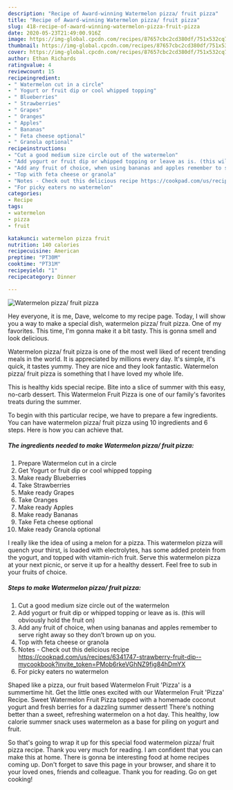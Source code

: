 ```yaml
---
description: "Recipe of Award-winning Watermelon pizza/ fruit pizza"
title: "Recipe of Award-winning Watermelon pizza/ fruit pizza"
slug: 418-recipe-of-award-winning-watermelon-pizza-fruit-pizza
date: 2020-05-23T21:49:00.916Z
image: https://img-global.cpcdn.com/recipes/87657cbc2cd380df/751x532cq70/watermelon-pizza-fruit-pizza-recipe-main-photo.jpg
thumbnail: https://img-global.cpcdn.com/recipes/87657cbc2cd380df/751x532cq70/watermelon-pizza-fruit-pizza-recipe-main-photo.jpg
cover: https://img-global.cpcdn.com/recipes/87657cbc2cd380df/751x532cq70/watermelon-pizza-fruit-pizza-recipe-main-photo.jpg
author: Ethan Richards
ratingvalue: 4
reviewcount: 15
recipeingredient:
- " Watermelon cut in a circle"
- " Yogurt or fruit dip or cool whipped topping"
- " Blueberries"
- " Strawberries"
- " Grapes"
- " Oranges"
- " Apples"
- " Bananas"
- " Feta cheese optional"
- " Granola optional"
recipeinstructions:
- "Cut a good medium size circle out of the watermelon"
- "Add yogurt or fruit dip or whipped topping or leave as is. (this will obviously hold the fruit on)"
- "Add any fruit of choice, when using bananas and apples remember to serve right away so they don’t brown up on you."
- "Top with feta cheese or granola"
- "Notes - Check out this delicious recipe https://cookpad.com/us/recipes/6341747-strawberry-fruit-dip--mycookbook?invite_token=PMob6rkeVGhNZ9fig84hDmYX"
- "For picky eaters no watermelon"
categories:
- Recipe
tags:
- watermelon
- pizza
- fruit

katakunci: watermelon pizza fruit 
nutrition: 140 calories
recipecuisine: American
preptime: "PT30M"
cooktime: "PT31M"
recipeyield: "1"
recipecategory: Dinner

---
```



![Watermelon pizza/ fruit pizza](https://img-global.cpcdn.com/recipes/87657cbc2cd380df/751x532cq70/watermelon-pizza-fruit-pizza-recipe-main-photo.jpg)

Hey everyone, it is me, Dave, welcome to my recipe page. Today, I will show you a way to make a special dish, watermelon pizza/ fruit pizza. One of my favorites. This time, I'm gonna make it a bit tasty. This is gonna smell and look delicious.

Watermelon pizza/ fruit pizza is one of the most well liked of recent trending meals in the world. It is appreciated by millions every day. It's simple, it's quick, it tastes yummy. They are nice and they look fantastic. Watermelon pizza/ fruit pizza is something that I have loved my whole life.

This is healthy kids special recipe. Bite into a slice of summer with this easy, no-carb dessert. This Watermelon Fruit Pizza is one of our family&#39;s favorites treats during the summer.


To begin with this particular recipe, we have to prepare a few ingredients. You can have watermelon pizza/ fruit pizza using 10 ingredients and 6 steps. Here is how you can achieve that.

<!--inarticleads1-->

##### The ingredients needed to make Watermelon pizza/ fruit pizza:

1. Prepare  Watermelon cut in a circle
1. Get  Yogurt or fruit dip or cool whipped topping
1. Make ready  Blueberries
1. Take  Strawberries
1. Make ready  Grapes
1. Take  Oranges
1. Make ready  Apples
1. Make ready  Bananas
1. Take  Feta cheese optional
1. Make ready  Granola optional


I really like the idea of using a melon for a pizza. This watermelon pizza will quench your thirst, is loaded with electrolytes, has some added protein from the yogurt, and topped with vitamin-rich fruit. Serve this watermelon pizza at your next picnic, or serve it up for a healthy dessert. Feel free to sub in your fruits of choice. 

<!--inarticleads2-->

##### Steps to make Watermelon pizza/ fruit pizza:

1. Cut a good medium size circle out of the watermelon
1. Add yogurt or fruit dip or whipped topping or leave as is. (this will obviously hold the fruit on)
1. Add any fruit of choice, when using bananas and apples remember to serve right away so they don’t brown up on you.
1. Top with feta cheese or granola
1. Notes - Check out this delicious recipe https://cookpad.com/us/recipes/6341747-strawberry-fruit-dip--mycookbook?invite_token=PMob6rkeVGhNZ9fig84hDmYX
1. For picky eaters no watermelon


Shaped like a pizza, our fruit based Watermelon Fruit &#39;Pizza&#39; is a summertime hit. Get the little ones excited with our Watermelon Fruit &#39;Pizza&#39; Recipe. Sweet Watermelon Fruit Pizza topped with a homemade coconut yogurt and fresh berries for a dazzling summer dessert! There&#39;s nothing better than a sweet, refreshing watermelon on a hot day. This healthy, low calorie summer snack uses watermelon as a base for piling on yogurt and fruit. 

So that's going to wrap it up for this special food watermelon pizza/ fruit pizza recipe. Thank you very much for reading. I am confident that you can make this at home. There is gonna be interesting food at home recipes coming up. Don't forget to save this page in your browser, and share it to your loved ones, friends and colleague. Thank you for reading. Go on get cooking!

